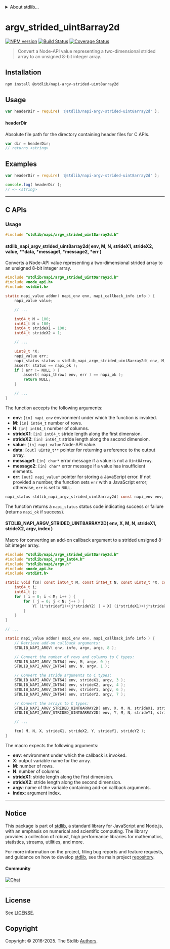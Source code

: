 <!--

@license Apache-2.0

Copyright (c) 2024 The Stdlib Authors.

Licensed under the Apache License, Version 2.0 (the "License");
you may not use this file except in compliance with the License.
You may obtain a copy of the License at

   http://www.apache.org/licenses/LICENSE-2.0

Unless required by applicable law or agreed to in writing, software
distributed under the License is distributed on an "AS IS" BASIS,
WITHOUT WARRANTIES OR CONDITIONS OF ANY KIND, either express or implied.
See the License for the specific language governing permissions and
limitations under the License.

-->

<!-- lint disable maximum-heading-length -->


<details>
  <summary>
    About stdlib...
  </summary>
  <p>We believe in a future in which the web is a preferred environment for numerical computation. To help realize this future, we've built stdlib. stdlib is a standard library, with an emphasis on numerical and scientific computation, written in JavaScript (and C) for execution in browsers and in Node.js.</p>
  <p>The library is fully decomposable, being architected in such a way that you can swap out and mix and match APIs and functionality to cater to your exact preferences and use cases.</p>
  <p>When you use stdlib, you can be absolutely certain that you are using the most thorough, rigorous, well-written, studied, documented, tested, measured, and high-quality code out there.</p>
  <p>To join us in bringing numerical computing to the web, get started by checking us out on <a href="https://github.com/stdlib-js/stdlib">GitHub</a>, and please consider <a href="https://opencollective.com/stdlib">financially supporting stdlib</a>. We greatly appreciate your continued support!</p>
</details>

# argv_strided_uint8array2d

[![NPM version][npm-image]][npm-url] [![Build Status][test-image]][test-url] [![Coverage Status][coverage-image]][coverage-url] <!-- [![dependencies][dependencies-image]][dependencies-url] -->

> Convert a Node-API value representing a two-dimensional strided array to an unsigned 8-bit integer array.

<!-- Section to include introductory text. Make sure to keep an empty line after the intro `section` element and another before the `/section` close. -->

<section class="intro">

</section>

<!-- /.intro -->

<!-- Package usage documentation. -->

<section class="installation">

## Installation

```bash
npm install @stdlib/napi-argv-strided-uint8array2d
```

</section>

<section class="usage">

## Usage

```javascript
var headerDir = require( '@stdlib/napi-argv-strided-uint8array2d' );
```

#### headerDir

Absolute file path for the directory containing header files for C APIs.

```javascript
var dir = headerDir;
// returns <string>
```

</section>

<!-- /.usage -->

<!-- Package usage notes. Make sure to keep an empty line after the `section` element and another before the `/section` close. -->

<section class="notes">

</section>

<!-- /.notes -->

<!-- Package usage examples. -->

<section class="examples">

## Examples

```javascript
var headerDir = require( '@stdlib/napi-argv-strided-uint8array2d' );

console.log( headerDir );
// => <string>
```

</section>

<!-- /.examples -->

<!-- C interface documentation. -->

* * *

<section class="c">

## C APIs

<!-- Section to include introductory text. Make sure to keep an empty line after the intro `section` element and another before the `/section` close. -->

<section class="intro">

</section>

<!-- /.intro -->

<!-- C usage documentation. -->

<section class="usage">

### Usage

```c
#include "stdlib/napi/argv_strided_uint8array2d.h"
```

#### stdlib_napi_argv_strided_uint8array2d( env, M, N, strideX1, strideX2, value, \*\*data, \*message1, \*message2, \*err )

Converts a Node-API value representing a two-dimensional strided array to an unsigned 8-bit integer array.

```c
#include "stdlib/napi/argv_strided_uint8array2d.h"
#include <node_api.h>
#include <stdint.h>

static napi_value addon( napi_env env, napi_callback_info info ) {
    napi_value value;

    // ...

    int64_t M = 100;
    int64_t N = 100;
    int64_t strideX1 = 100;
    int64_t strideX2 = 1;

    // ...

    uint8_t *X;
    napi_value err;
    napi_status status = stdlib_napi_argv_strided_uint8array2d( env, M, N, strideX1, strideX2, value, &X, "Must be a typed array.", "Must have sufficient elements.", &err );
    assert( status == napi_ok );
    if ( err != NULL ) {
        assert( napi_throw( env, err ) == napi_ok );
        return NULL;
    }

    // ...
}
```

The function accepts the following arguments:

-   **env**: `[in] napi_env` environment under which the function is invoked.
-   **M**: `[in] int64_t` number of rows.
-   **N**: `[in] int64_t` number of columns.
-   **strideX1**: `[in] int64_t` stride length along the first dimension.
-   **strideX2**: `[in] int64_t` stride length along the second dimension.
-   **value**: `[in] napi_value` Node-API value.
-   **data**: `[out] uint8_t**` pointer for returning a reference to the output array.
-   **message1**: `[in] char*` error message if a value is not a `Uint8Array`.
-   **message2**: `[in] char*` error message if a value has insufficient elements.
-   **err**: `[out] napi_value*` pointer for storing a JavaScript error. If not provided a number, the function sets `err` with a JavaScript error; otherwise, `err` is set to `NULL`.

```c
napi_status stdlib_napi_argv_strided_uint8array2d( const napi_env env, const int64_t M, const int64_t N, const int64_t strideX1, const int64_t strideX2, const napi_value value, uint8_t **data, const char *message1, const char *message2, napi_value *err );
```

The function returns a `napi_status` status code indicating success or failure (returns `napi_ok` if success).

#### STDLIB_NAPI_ARGV_STRIDED_UINT8ARRAY2D( env, X, M, N, strideX1, strideX2, argv, index )

Macro for converting an add-on callback argument to a strided unsigned 8-bit integer array.

```c
#include "stdlib/napi/argv_strided_uint8array2d.h"
#include "stdlib/napi_argv_int64.h"
#include "stdlib/napi/argv.h"
#include <node_api.h>
#include <stdint.h>

static void fcn( const int64_t M, const int64_t N, const uint8_t *X, const int64_t strideX1, const int64_t strideX2, uint8_t *Y, const int64_t strideY1, const int64_t strideY2 ) {
    int64_t i;
    int64_t j;
    for ( i = 0; i < M; i++ ) {
        for ( j = 0; j < N; j++ ) {
            Y[ (i*strideY1)+(j*strideY2) ] = X[ (i*strideX1)+(j*strideX2) ];
        }
    }
}

// ...

static napi_value addon( napi_env env, napi_callback_info info ) {
    // Retrieve add-on callback arguments:
    STDLIB_NAPI_ARGV( env, info, argv, argc, 8 );

    // Convert the number of rows and columns to C types:
    STDLIB_NAPI_ARGV_INT64( env, M, argv, 0 );
    STDLIB_NAPI_ARGV_INT64( env, N, argv, 1 );

    // Convert the stride arguments to C types:
    STDLIB_NAPI_ARGV_INT64( env, strideX1, argv, 3 );
    STDLIB_NAPI_ARGV_INT64( env, strideX2, argv, 4 );
    STDLIB_NAPI_ARGV_INT64( env, strideY1, argv, 6 );
    STDLIB_NAPI_ARGV_INT64( env, strideY2, argv, 7 );

    // Convert the arrays to C types:
    STDLIB_NAPI_ARGV_STRIDED_UINT8ARRAY2D( env, X, M, N, strideX1, strideX2, argv, 2 );
    STDLIB_NAPI_ARGV_STRIDED_UINT8ARRAY2D( env, Y, M, N, strideY1, strideY2, argv, 5 );

    // ...

    fcn( M, N, X, strideX1, strideX2, Y, strideY1, strideY2 );
}
```

The macro expects the following arguments:

-   **env**: environment under which the callback is invoked.
-   **X**: output variable name for the array.
-   **M**: number of rows.
-   **N**: number of columns.
-   **strideX1**: stride length along the first dimension.
-   **strideX2**: stride length along the second dimension.
-   **argv**: name of the variable containing add-on callback arguments.
-   **index**: argument index.

</section>

<!-- /.usage -->

<!-- C API usage notes. Make sure to keep an empty line after the `section` element and another before the `/section` close. -->

<section class="notes">

</section>

<!-- /.notes -->

<!-- C API usage examples. -->

<section class="examples">

</section>

<!-- /.examples -->

</section>

<!-- /.c -->

<!-- Section to include cited references. If references are included, add a horizontal rule *before* the section. Make sure to keep an empty line after the `section` element and another before the `/section` close. -->

<section class="references">

</section>

<!-- /.references -->

<!-- Section for related `stdlib` packages. Do not manually edit this section, as it is automatically populated. -->

<section class="related">

</section>

<!-- /.related -->

<!-- Section for all links. Make sure to keep an empty line after the `section` element and another before the `/section` close. -->


<section class="main-repo" >

* * *

## Notice

This package is part of [stdlib][stdlib], a standard library for JavaScript and Node.js, with an emphasis on numerical and scientific computing. The library provides a collection of robust, high performance libraries for mathematics, statistics, streams, utilities, and more.

For more information on the project, filing bug reports and feature requests, and guidance on how to develop [stdlib][stdlib], see the main project [repository][stdlib].

#### Community

[![Chat][chat-image]][chat-url]

---

## License

See [LICENSE][stdlib-license].


## Copyright

Copyright &copy; 2016-2025. The Stdlib [Authors][stdlib-authors].

</section>

<!-- /.stdlib -->

<!-- Section for all links. Make sure to keep an empty line after the `section` element and another before the `/section` close. -->

<section class="links">

[npm-image]: http://img.shields.io/npm/v/@stdlib/napi-argv-strided-uint8array2d.svg
[npm-url]: https://npmjs.org/package/@stdlib/napi-argv-strided-uint8array2d

[test-image]: https://github.com/stdlib-js/napi-argv-strided-uint8array2d/actions/workflows/test.yml/badge.svg?branch=main
[test-url]: https://github.com/stdlib-js/napi-argv-strided-uint8array2d/actions/workflows/test.yml?query=branch:main

[coverage-image]: https://img.shields.io/codecov/c/github/stdlib-js/napi-argv-strided-uint8array2d/main.svg
[coverage-url]: https://codecov.io/github/stdlib-js/napi-argv-strided-uint8array2d?branch=main

<!--

[dependencies-image]: https://img.shields.io/david/stdlib-js/napi-argv-strided-uint8array2d.svg
[dependencies-url]: https://david-dm.org/stdlib-js/napi-argv-strided-uint8array2d/main

-->

[chat-image]: https://img.shields.io/gitter/room/stdlib-js/stdlib.svg
[chat-url]: https://app.gitter.im/#/room/#stdlib-js_stdlib:gitter.im

[stdlib]: https://github.com/stdlib-js/stdlib

[stdlib-authors]: https://github.com/stdlib-js/stdlib/graphs/contributors

[stdlib-license]: https://raw.githubusercontent.com/stdlib-js/napi-argv-strided-uint8array2d/main/LICENSE

</section>

<!-- /.links -->
